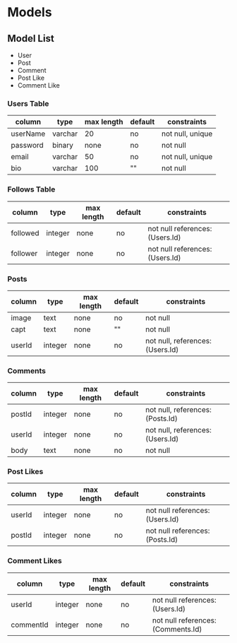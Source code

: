 # Models

## Model List

- User
- Post
- Comment
- Post Like
- Comment Like

### Users Table

| column   | type    | max length | default | constraints      |
| -------- | ------- | ---------- | ------- | ---------------- |
| userName | varchar | 20         | no      | not null, unique |
| password | binary  | none       | no      | not null         |
| email    | varchar | 50         | no      | not null, unique |
| bio      | varchar | 100        | ""      | not null         |

### Follows Table

| column   | type    | max length | default | constraints                     |
| -------- | ------- | ---------- | ------- | ------------------------------- |
| followed | integer | none       | no      | not null references: (Users.Id) |
| follower | integer | none       | no      | not null references: (Users.Id) |

### Posts

| column | type    | max length | default | constraints                      |
| ------ | ------- | ---------- | ------- | -------------------------------- |
| image  | text    | none       | no      | not null                         |
| capt   | text    | none       | ""      | not null                         |
| userId | integer | none       | no      | not null, references: (Users.Id) |

### Comments

| column | type    | max length | default | constraints                      |
| ------ | ------- | ---------- | ------- | -------------------------------- |
| postId | integer | none       | no      | not null, references: (Posts.Id) |
| userId | integer | none       | no      | not null, references: (Users.Id) |
| body   | text    | none       | no      | not null                         |

### Post Likes

| column | type    | max length | default | constraints                     |
| ------ | ------- | ---------- | ------- | ------------------------------- |
| userId | integer | none       | no      | not null references: (Users.Id) |
| postId | integer | none       | no      | not null references: (Posts.Id) |

### Comment Likes

| column    | type    | max length | default | constraints                        |
| --------- | ------- | ---------- | ------- | ---------------------------------- |
| userId    | integer | none       | no      | not null references: (Users.Id)    |
| commentId | integer | none       | no      | not null references: (Comments.Id) |
